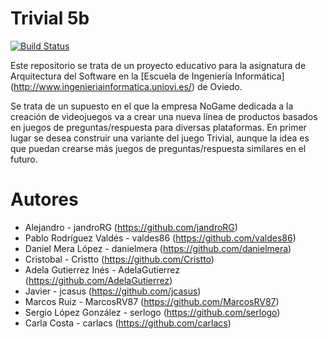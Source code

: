 Trivial 5b
=============

[![Build Status](https://travis-ci.org/Arquisoft/Trivial5b.svg?branch=master)](https://travis-ci.org/Arquisoft/Trivial5b)

Este repositorio se trata de un proyecto educativo para la asignatura de Arquitectura del Software en la [Escuela de Ingeniería Informática] (http://www.ingenieriainformatica.uniovi.es/) de Oviedo.

Se trata de un supuesto en el que la empresa NoGame dedicada a la creación de videojuegos va a crear una nueva línea de
productos basados en juegos de preguntas/respuesta para diversas plataformas. En primer lugar se desea construir una variante del juego Trivial, aunque la idea es que puedan crearse más juegos de preguntas/respuesta similares en el futuro.


Autores
=============

* Alejandro - jandroRG (https://github.com/jandroRG)
* Pablo Rodríguez Valdés - valdes86 (https://github.com/valdes86)
* Daniel Mera López - danielmera (https://github.com/danielmera)
* Cristobal - Cristto (https://github.com/Cristto)
* Adela Gutierrez Inés - AdelaGutierrez (https://github.com/AdelaGutierrez)
* Javier - jcasus (https://github.com/jcasus)
* Marcos Ruiz - MarcosRV87 (https://github.com/MarcosRV87)
* Sergio López González - serlogo (https://github.com/serlogo)
* Carla Costa - carlacs (https://github.com/carlacs)
